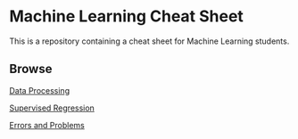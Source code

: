 # Machine Learning Cheat Sheet

This is a repository containing a cheat sheet for Machine Learning students.

## Browse

[Data Processing](/Data%20Processing/DataProcessing.md)



[Supervised Regression](/Supervised%20Regression/SupervisedRegression.md)

[Errors and Problems](/Errors%20and%20Problems/Errors.md)

 
